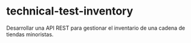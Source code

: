# technical-test-inventory
Desarrollar una API REST para gestionar el inventario de una cadena de tiendas minoristas.
